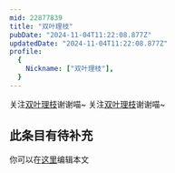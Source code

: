 ```yaml
---
mid: 22877839
title: "双叶理枝"
pubDate: "2024-11-04T11:22:08.877Z"
updatedDate: "2024-11-04T11:22:08.877Z"
profile:
  {
    Nickname: ["双叶理枝"],
  }
---
```


关注[双叶理枝](https://space.bilibili.com/22877839)谢谢喵~ 关注[双叶理枝](https://space.bilibili.com/22877839)谢谢喵~

## 此条目有待补充
你可以在[这里](https://github.com/Yuhanawa/VTuber.ICU-Content/edit/master/v/双叶理枝/index.md)编辑本文
